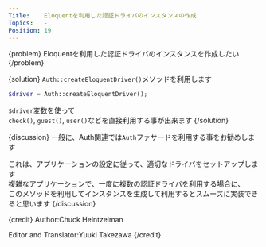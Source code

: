 ```yaml
---
Title:    Eloquentを利用した認証ドライバのインスタンスの作成
Topics:   -
Position: 19
---
```


{problem}
Eloquentを利用した認証ドライバのインスタンスを作成したい
{/problem}

{solution}
`Auth::createEloquentDriver()`メソッドを利用します

```php
$driver = Auth::createEloquentDriver();
```

`$driver`変数を使って  
`check()`, `guest()`, `user()`などを直接利用する事が出来ます
{/solution}

{discussion}
一般に、Auth関連では`Auth`ファサードを利用する事をお勧めします

これは、アプリケーションの設定に従って、適切なドライバをセットアップします  
複雑なアプリケーションで、一度に複数の認証ドライバを利用する場合に、  
このメソッドを利用してインスタンスを生成して利用するとスムーズに実装できると思います
{/discussion}

{credit}
Author:Chuck Heintzelman

Editor and Translator:Yuuki Takezawa
{/credit}
